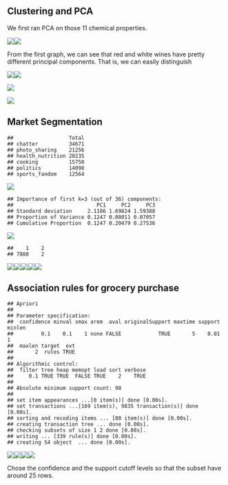 ## Clustering and PCA

We first ran PCA on those 11 chemical properties.

![](exercise_4_files/figure-markdown_github/winepca-1.png)![](exercise_4_files/figure-markdown_github/winepca-2.png)

From the first graph, we can see that red and white wines have pretty
different principal components. That is, we can easily distinguish

![](exercise_4_files/figure-markdown_github/wineclustering-1.png)![](exercise_4_files/figure-markdown_github/wineclustering-2.png)

![](exercise_4_files/figure-markdown_github/wineclustering-graph1-1.png)

![](exercise_4_files/figure-markdown_github/wineclustering-graph2-1.png)

## Market Segmentation

    ##                  Total
    ## chatter          34671
    ## photo_sharing    21256
    ## health_nutrition 20235
    ## cooking          15750
    ## politics         14098
    ## sports_fandom    12564

![](exercise_4_files/figure-markdown_github/market_segmentation-1.png)

    ## Importance of first k=3 (out of 36) components:
    ##                           PC1     PC2     PC3
    ## Standard deviation     2.1186 1.69824 1.59388
    ## Proportion of Variance 0.1247 0.08011 0.07057
    ## Cumulative Proportion  0.1247 0.20479 0.27536

![](exercise_4_files/figure-markdown_github/market_segmentation-2.png)

    ##    1    2 
    ## 7880    2

![](exercise_4_files/figure-markdown_github/market_segmentation-3.png)![](exercise_4_files/figure-markdown_github/market_segmentation-4.png)![](exercise_4_files/figure-markdown_github/market_segmentation-5.png)![](exercise_4_files/figure-markdown_github/market_segmentation-6.png)![](exercise_4_files/figure-markdown_github/market_segmentation-7.png)

## Association rules for grocery purchase

    ## Apriori
    ## 
    ## Parameter specification:
    ##  confidence minval smax arem  aval originalSupport maxtime support minlen
    ##         0.1    0.1    1 none FALSE            TRUE       5    0.01      1
    ##  maxlen target  ext
    ##       2  rules TRUE
    ## 
    ## Algorithmic control:
    ##  filter tree heap memopt load sort verbose
    ##     0.1 TRUE TRUE  FALSE TRUE    2    TRUE
    ## 
    ## Absolute minimum support count: 98 
    ## 
    ## set item appearances ...[0 item(s)] done [0.00s].
    ## set transactions ...[169 item(s), 9835 transaction(s)] done [0.00s].
    ## sorting and recoding items ... [88 item(s)] done [0.00s].
    ## creating transaction tree ... done [0.00s].
    ## checking subsets of size 1 2 done [0.00s].
    ## writing ... [339 rule(s)] done [0.00s].
    ## creating S4 object  ... done [0.00s].

![](exercise_4_files/figure-markdown_github/groceries-1.png)![](exercise_4_files/figure-markdown_github/groceries-2.png)![](exercise_4_files/figure-markdown_github/groceries-3.png)![](exercise_4_files/figure-markdown_github/groceries-4.png)

Chose the confidence and the support cutoff levels so that the subset
have around 25 rows.
